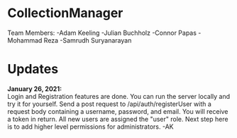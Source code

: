 # CollectionManager

Team Members: 
-Adam Keeling 
-Julian Buchholz 
-Connor Papas 
-Mohammad Reza 
-Samrudh Suryanarayan


# Updates    
**January 26, 2021:**   
Login and Registration features are done. You can run the server locally and try it for yourself. Send a post request to /api/auth/registerUser with a request body containing a username, password, and email. You will receive a token in return. All new users are assigned the "user" role. Next step here is to add higher level permissions for administrators. -AK
